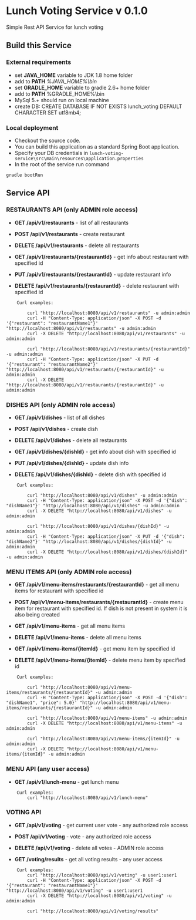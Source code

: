 # Lunch Voting Service v 0.1.0

Simple Rest API Service for lunch voting

## Build this Service

### External requirements

* set **JAVA_HOME** variable to JDK 1.8 home folder
* add to **PATH** _%JAVA_HOME%\bin_
* set **GRADLE_HOME** variable to gradle 2.6+ home folder
* add to **PATH** %GRADLE_HOME%\bin
* MySql 5.+ should run on local machine
* create DB: CREATE DATABASE IF NOT EXISTS lunch_voting DEFAULT CHARACTER SET utf8mb4;

### Local deployment

* Checkout the source code.
* You can build this application as a standard Spring Boot application.
* Specify your DB credentials in `lunch-voting-service\src\main\resources\application.properties`
* In the root of the service run command

```
gradle bootRun
```

## Service API

### RESTAURANTS API (only ADMIN role access)

- **GET    /api/v1/restaurants** - list of all restaurants
- **POST   /api/v1/restaurants** - create restaurant
- **DELETE /api/v1/restaurants** - delete all restaurants

- **GET    /api/v1/restaurants/{restaurantId}** - get info about restaurant with specified id
- **PUT    /api/v1/restaurants/{restaurantId}** - update restaurant info
- **DELETE /api/v1/restaurants/{restaurantId}** - delete restaurant with specified id

```
    Curl examples:

        curl "http://localhost:8080/api/v1/restaurants" -u admin:admin
        curl -H "Content-Type: application/json" -X POST -d '{"restaurant": "restaurantName1"}' "http://localhost:8080/api/v1/restaurants" -u admin:admin
        curl -X DELETE "http://localhost:8080/api/v1/restaurants" -u admin:admin

        curl "http://localhost:8080/api/v1/restaurants/{restaurantId}" -u admin:admin
        curl -H "Content-Type: application/json" -X PUT -d '{"restaurant": "restaurantName2"}' "http://localhost:8080/api/v1/restaurants/{restaurantId}" -u admin:admin
        curl -X DELETE "http://localhost:8080/api/v1/restaurants/{restaurantId}" -u admin:admin
```


### DISHES API (only ADMIN role access)

- **GET    /api/v1/dishes** - list of all dishes
- **POST   /api/v1/dishes** - create dish
- **DELETE /api/v1/dishes** - delete all restaurants

- **GET    /api/v1/dishes/{dishId}** - get info about dish with specified id
- **PUT    /api/v1/dishes/{dishId}** - update dish info
- **DELETE /api/v1/dishes/{dishId}** - delete dish with specified id

```
    Curl examples:

        curl "http://localhost:8080/api/v1/dishes" -u admin:admin
        curl -H "Content-Type: application/json" -X POST -d '{"dish": "dishName1"}' "http://localhost:8080/api/v1/dishes" -u admin:admin
        curl -X DELETE "http://localhost:8080/api/v1/dishes" -u admin:admin

        curl "http://localhost:8080/api/v1/dishes/{dishId}" -u admin:admin
        curl -H "Content-Type: application/json" -X PUT -d '{"dish": "dishName2"}' "http://localhost:8080/api/v1/dishes/{dishId}" -u admin:admin
        curl -X DELETE "http://localhost:8080/api/v1/dishes/{dishId}" -u admin:admin
```


### MENU ITEMS API (only ADMIN role access)

- **GET    /api/v1/menu-items/restaurants/{restaurantId}** - get all menu items for restaurant with specified id
- **POST   /api/v1/menu-items/restaurants/{restaurantId}** - create menu item for restaurant with specified id. If dish is not present in system it is also being created

- **GET    /api/v1/menu-items**           - get all menu items
- **DELETE /api/v1/menu-items**           - delete all menu items

- **GET    /api/v1/menu-items/{itemId}**  - get menu item  by specified id
- **DELETE /api/v1/menu-items/{itemId}**  - delete menu item by specified id

```
    Curl examples:

        curl "http://localhost:8080/api/v1/menu-items/restaurants/{restaurantId}" -u admin:admin
        curl -H "Content-Type: application/json" -X POST -d '{"dish": "dishName1", "price": 5.0}' "http://localhost:8080/api/v1/menu-items/restaurants/{restaurantId}" -u admin:admin

        curl "http://localhost:8080/api/v1/menu-items" -u admin:admin
        curl -X DELETE "http://localhost:8080/api/v1/menu-items" -u admin:admin

        curl "http://localhost:8080/api/v1/menu-items/{itemId}" -u admin:admin
        curl -X DELETE "http://localhost:8080/api/v1/menu-items/{itemId}" -u admin:admin
```


### MENU API (any user access)

- **GET    /api/v1/lunch-menu** - get lunch menu

```
    Curl examples:
        сurl "http://localhost:8080/api/v1/lunch-menu"
```


### VOTING API

- **GET    /api/v1/voting**   - get current user vote    - any authorized role access
- **POST   /api/v1/voting**   - vote                     - any authorized role access
- **DELETE /api/v1/voting**   - delete all votes         - ADMIN role access

- **GET    /voting/results**	- get all voting results   - any user access

```
    Curl examples:
        curl "http://localhost:8080/api/v1/voting" -u user1:user1
        curl -H "Content-Type: application/json" -X POST -d '{"restaurant": "restaurantName1"}' "http://localhost:8080/api/v1/voting" -u user1:user1
        curl -X DELETE "http://localhost:8080/api/v1/voting" -u admin:admin

        curl "http://localhost:8080/api/v1/voting/results"
```

